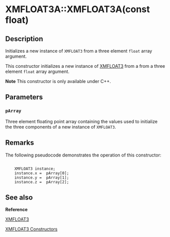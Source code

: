 # XMFLOAT3A::XMFLOAT3A(const float)

## Description

Initializes a new instance of `XMFLOAT3` from a three element `float` array argument.

This constructor initializes a new instance of [XMFLOAT3](https://learn.microsoft.com/windows/desktop/api/directxmath/ns-directxmath-xmfloat3) from a from a three element
`float` array argument.

**Note** This constructor is only available under C++.

## Parameters

### `pArray`

Three element floating point array containing the values used to initialize the three components of a new instance of
`XMFLOAT3`.

## Remarks

The following pseudocode demonstrates the operation of this constructor:

```

	XMFLOAT3 instance;
	instance.x =  pArray[0];
	instance.y =  pArray[1];
	instance.z =  pArray[2];

```

## See also

**Reference**

[XMFLOAT3](https://learn.microsoft.com/windows/desktop/api/directxmath/ns-directxmath-xmfloat3)

[XMFLOAT3 Constructors](https://learn.microsoft.com/windows/desktop/api/directxmath/nf-directxmath-xmfloat3-xmfloat3(constfloat))